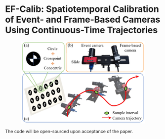 # EF-Calib: Spatiotemporal Calibration of Event- and Frame-Based Cameras Using Continuous-Time Trajectories

<div style="text-align: center;">
    <img src="./asset/overview.png" alt="overview image" width="400">
</div>


The code will be open-sourced upon acceptance of the paper.
